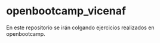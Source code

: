 # openbootcamp_vicenaf

En este repositorio se irán colgando ejercicios realizados en openbootcamp.
